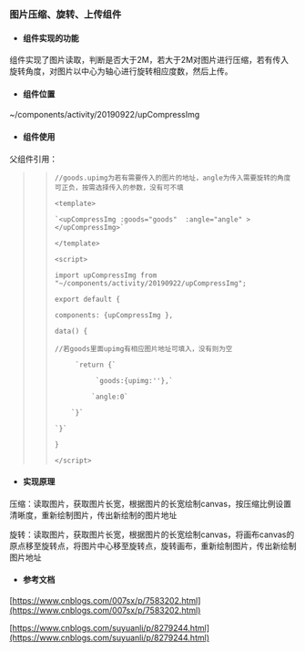 ### 图片压缩、旋转、上传组件

* #### 组件实现的功能

组件实现了图片读取，判断是否大于2M，若大于2M对图片进行压缩，若有传入旋转角度，对图片以中心为轴心进行旋转相应度数，然后上传。

* #### 组件位置

~/components/activity/20190922/upCompressImg

* #### 组件使用

父组件引用：

> > `//goods.upimg为若有需要传入的图片的地址，angle为传入需要旋转的角度可正负，按需选择传入的参数，没有可不填`
> >
> > `<template>`
> >
> >     `<upCompressImg :goods="goods"  :angle="angle" ></upCompressImg>`
> >
> > `</template>`
> >
> > `<script>`
> >
> > `import upCompressImg from "~/components/activity/20190922/upCompressImg";`
> >
> > `export default {`
> >
> >    `components: {upCompressImg },`
> >
> >    `data() {`
> >
> >    `//若goods里面upimg有相应图片地址可填入，没有则为空`
> >
> >          `return {`
> >
> >               `goods:{upimg:''},`
> >
> >              `angle:0`
> >
> >         `}`
> >
> >     `}`
> >
> > `}`
> >
> > `</script>`

* #### 实现原理

压缩：读取图片，获取图片长宽，根据图片的长宽绘制canvas，按压缩比例设置清晰度，重新绘制图片，传出新绘制的图片地址

旋转：读取图片，获取图片长宽，根据图片的长宽绘制canvas，将画布canvas的原点移至旋转点，将图片中心移至旋转点，旋转画布，重新绘制图片，传出新绘制图片地址

* #### 参考文档

[https://www.cnblogs.com/007sx/p/7583202.html](https://www.cnblogs.com/007sx/p/7583202.html)

[https://www.cnblogs.com/suyuanli/p/8279244.html](https://www.cnblogs.com/suyuanli/p/8279244.html)

#### 



